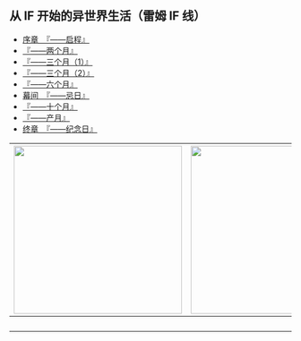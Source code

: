 ## 从 IF 开始的异世界生活（雷姆 IF 线）

- [序章　『——启程』](01.html)
- [『——两个月』](02.html)
- [『——三个月（1）』](03.html)
- [『——三个月（2）』](04.html)
- [『——六个月』](05.html)
- [幕间　『——忌日』](06.html)
- [『——十个月』](07.html)
- [『——产月』](08.html)
- [终章　『——纪念日』](09.html)


| <img width="300" src="/res/img/article/chapter099/if/13/00-a.jpg" /> | <img width="300" src="/res/img/article/chapter099/if/13/00-b.jpg" /> |
|:------:|:------:|
| 　 | 　 |
